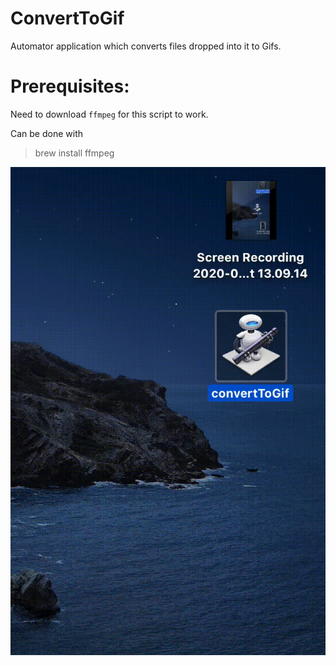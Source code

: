 # ConvertToGif
Automator application which converts files dropped into it to Gifs.

# Prerequisites:
Need to download `ffmpeg` for this script to work.

Can be done with
> brew install ffmpeg

![Alt Text](https://github.com/manoj036/ConvertToGif/blob/master/tutorial.gif)

